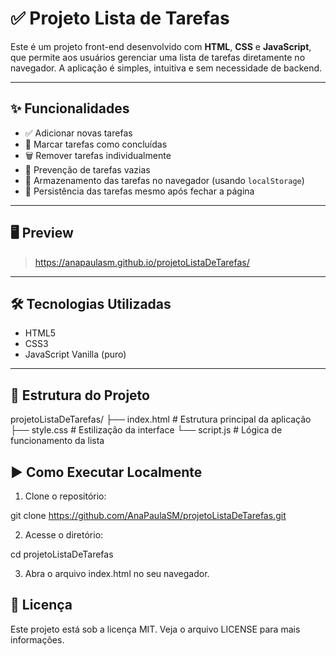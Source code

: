 # ✅ Projeto Lista de Tarefas

Este é um projeto front-end desenvolvido com **HTML**, **CSS** e **JavaScript**, que permite aos usuários gerenciar uma lista de tarefas diretamente no navegador. A aplicação é simples, intuitiva e sem necessidade de backend.

---

## ✨ Funcionalidades

- ✅ Adicionar novas tarefas
- 📝 Marcar tarefas como concluídas
- 🗑️ Remover tarefas individualmente
- 🚫 Prevenção de tarefas vazias
- 💾 Armazenamento das tarefas no navegador (usando `localStorage`)
- 🔁 Persistência das tarefas mesmo após fechar a página

---

## 🖥️ Preview

> https://anapaulasm.github.io/projetoListaDeTarefas/

---

## 🛠️ Tecnologias Utilizadas

- HTML5
- CSS3
- JavaScript Vanilla (puro)

---

## 📁 Estrutura do Projeto

projetoListaDeTarefas/
├── index.html # Estrutura principal da aplicação
├── style.css # Estilização da interface
└── script.js # Lógica de funcionamento da lista


## ▶️ Como Executar Localmente

1. Clone o repositório:

git clone https://github.com/AnaPaulaSM/projetoListaDeTarefas.git

2. Acesse o diretório:

cd projetoListaDeTarefas

3. Abra o arquivo index.html no seu navegador.

## 📄 Licença
Este projeto está sob a licença MIT. Veja o arquivo LICENSE para mais informações.
